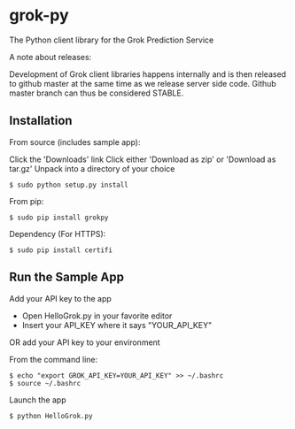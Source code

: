 # grok-py

The Python client library for the Grok Prediction Service

A note about releases:

Development of Grok client libraries happens internally and
is then released to github master at the same time as we
release server side code. Github master branch can thus
be considered STABLE.

## Installation

From source (includes sample app):

Click the 'Downloads' link
Click either 'Download as zip' or 'Download as tar.gz'
Unpack into a directory of your choice

    $ sudo python setup.py install

From pip:

    $ sudo pip install grokpy

Dependency (For HTTPS):

    $ sudo pip install certifi

## Run the Sample App

Add your API key to the app

 * Open HelloGrok.py in your favorite editor
 * Insert your API_KEY where it says "YOUR_API_KEY"

OR add your API key to your environment

From the command line:

    $ echo "export GROK_API_KEY=YOUR_API_KEY" >> ~/.bashrc
    $ source ~/.bashrc

Launch the app

    $ python HelloGrok.py
